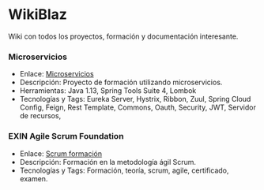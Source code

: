 # WikiBlaz
Wiki con todos los proyectos, formación y documentación interesante.
### Microservicios
* Enlace: [Microservicios](https://github.com/JuanCBM/microservicios/wiki)
* Descripción: Proyecto de formación utilizando microservicios.
* Herramientas: Java 1.13, Spring Tools Suite 4, Lombok
* Tecnologías y Tags: Eureka Server, Hystrix, Ribbon, Zuul, Spring Cloud Config, Feign, Rest Template, Commons, Oauth, Security, JWT, Servidor de recursos,


### EXIN Agile Scrum Foundation
* Enlace: [Scrum formación](https://github.com/JuanCBM/formacion-exin/wiki)
* Descripción: Formación en la metodología ágil Scrum.
* Tecnologías y Tags: Formación, teoría, scrum, agile, certificado, examen.
